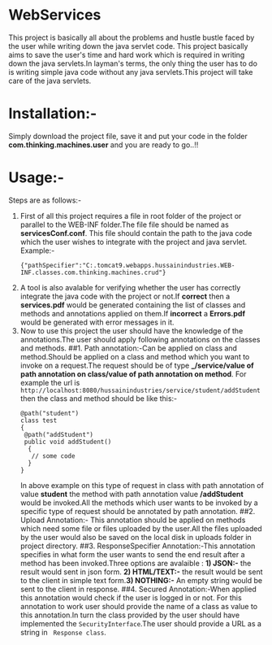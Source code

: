 # WebServices
This project is basically all about the problems and hustle bustle faced by the user while writing down the java servlet code. This project basically aims to save the user's time and hard work which is required in writing down the java servlets.In layman's terms, the only thing the user has to do is writing simple java code without any java servlets.This project will take care of the java servlets.
# Installation:- 
 Simply download the project file, save it and put your code in the folder **com.thinking.machines.user** and you are ready to go..!!
# Usage:-
  Steps are as follows:-
  1. First of all this project requires a file in root folder of the project or parallel to the WEB-INF folder.The file file should be        named as **servicesConf.conf**. This file should contain the path to the java code which the user wishes to integrate with the          project and java servlet. Example:-
     ```
     {"pathSpecifier":"C:.tomcat9.webapps.hussainindustries.WEB-INF.classes.com.thinking.machines.crud"}
     ```
  2. A tool is also avalable for verifying whether the user has correctly integrate the java code with the project or not.If **correct**      then a **services.pdf** would be generated containing the list of classes and methods and annotations applied on them.If                **incorrect**  a **Errors.pdf**  would be generated with error messages in it.
  3. Now to use this project the user should have the knowledge of the annotations.The user should apply following annotations on the          classes and methods.
     ##1. Path annotation:-Can be applied on class and method.Should be applied on a class and method which you want to invoke on a               request.The request should be of type **_/service/value of path annotation on class/value of path annotation on method**.
        For example the url is `http://localhost:8080/hussainindustries/service/student/addStudent` then the class and method should be         like this:-
        ```
        @path("student")
        class test
        {
         @path("addStudent")
         public void addStudent()
          {
           // some code
          }
        }
        ```
        In above example on this type of request in class with path annotation of value **student** the method with path annotation             value **/addStudent** would be invoked.All the methods which user wants to be invoked by a specific type of request should be           annotated by path annotation.
     ##2. Upload Annotation:- This annotation should be applied on methods which need some file or files uploaded by the user.All the             files uploaded by the user would also be saved on the local disk in uploads folder in project directory.
     ##3. ResponseSpecifier Annotation:-This annotation specifies in what form the user wants to send the end result after a method               has been invoked.Three options are avalaible : **1) JSON:-** the result would sent in json form. **2) HTML/TEXT:-** the result           would be sent to the client in simple text form.**3) NOTHING:-** An empty string would be sent to the client in response.
     ##4. Secured Annotation:-When applied this annotation would check if the user is logged in or not. For this annotation to work               user should provide the name of a class as value to this annotation.In turn the class provided by the user should have                   implemented the `SecurityInterface`.The user should provide a URL as a string in ` Response class`.
     
